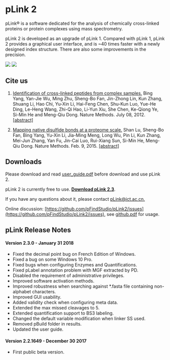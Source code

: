 # pLink 2

pLink® is a software dedicated for the analysis of chemically cross-linked proteins or protein complexes using mass spectrometry.

pLink 2 is developed as an upgrade of pLink 1. Compared with pLink 1, pLink 2 provides a graphical user interface, and is ~40 times faster with a newly designed index structure. There are also some improvements in the precision.

![](http://pfind.ict.ac.cn/software/pLink/pLink2.png)
![](http://pfind.ict.ac.cn/software/pLink/pLabel.png)


## Cite us
1. [Identification of cross-linked peptides from complex samples.](http://pfind.ict.ac.cn/paper/2012_yang.pdf)
Bing Yang, Yan-Jie Wu, Ming Zhu, Sheng-Bo Fan, Jin-Zhong Lin, Kun Zhang, Shuang Li, Hao Chi, Yu-Xin Li, Hai-Feng Chen, Shu-Kun Luo, Yue-He Ding, Le-Heng Wang, Zhi-Qi Hao, Li-Yun Xiu, She Chen, Ke-Qiong Ye, Si-Min He and Meng-Qiu Dong.
Nature Methods. July 08, 2012. [[abstract]](https://www.nature.com/articles/nmeth.2099)

2. [Mapping native disulfide bonds at a proteome scale.](http://pfind.ict.ac.cn/paper/2015_fan.pdf)
Shan Lu, Sheng-Bo Fan, Bing Yang, Yu-Xin Li, Jia-Ming Meng, Long Wu, Pin Li, Kun Zhang, Mei-Jun Zhang, Yan Fu, Jin-Cai Luo, Rui-Xiang Sun, Si-Min He, Meng-Qiu Dong.
Nature Methods. Feb. 9, 2015. [[abstract]](https://www.nature.com/articles/nmeth.3283)

## Downloads
Please download and read [user_guide.pdf](http://pfind.ict.ac.cn/software/pLink/pLink2%20User%20Guide.pdf) before download and use pLink 2.

pLink 2 is currently free to use. **[Download pLink 2.3](http://pfind.ict.ac.cn/software/pLink/index.html#Downloads)**.

If you have any questions about it, please contact [pLink@ict.ac.cn.](mailto:pLink@ict.ac.cn)

Online discussion: [https://github.com/pFindStudio/pLink2/issues](https://github.com/pFindStudio/pLink2/issues), see [github.pdf](http://pfind.ict.ac.cn/file/github.pdf) for usage.

## pLink Release Notes
#### Version 2.3.0 - January 31 2018
* Fixed the decimal point bug on French Edition of Windows.
* Fixed a bug on some Windows 10 Pro.
* Fixed bugs when configuring Enzymes and Quantifications.
* Fixed pLabel annotation problem with MGF extracted by PD.
* Disabled the requirement of administrative privileges.
* Improved software activation methods.
* Improved robustness when searching against *.fasta file containing non-alphabet characters.
* Improved GUI usability.
* Added validity check when configuring meta data.
* Extended the max missed cleavages to 5.
* Extended quantification support to BS3 labeling.
* Changed the default variable modification when linker SS used.
* Removed pBuild folder in results.
* Updated the user guide.
#### Version 2.2.1649 - December 30 2017
* First public beta version.

